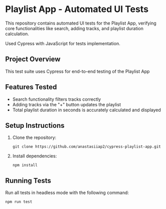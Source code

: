 # Playlist App - Automated UI Tests

This repository contains automated UI tests for the Playlist App, verifying core functionalities like search, adding tracks, and playlist duration calculation.

Used Cypress with JavaScript for tests implementation. 



## Project Overview

This test suite uses Cypress for end-to-end testing of the Playlist App 

## Features Tested

- Search functionality filters tracks correctly
- Adding tracks via the "+" button updates the playlist
- Total playlist duration in seconds is accurately calculated and displayed


## Setup Instructions

1. Clone the repository:

   `git clone https://github.com/anastasiiap2/cypress-playlist-app.git`

2. Install dependencies:

   `npm install`


## Running Tests

Run all tests in headless mode with the following command:

  `npm run test`
  


